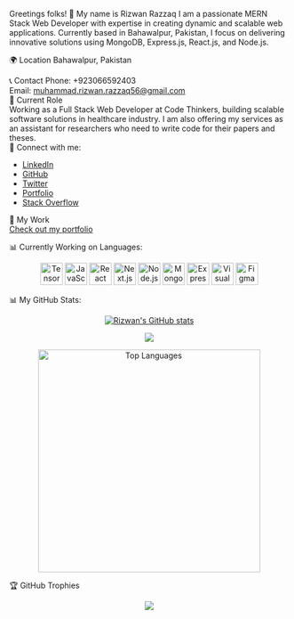 Greetings folks! 👋 My name is Rizwan Razzaq
I am a passionate MERN Stack Web Developer with expertise in creating dynamic and scalable web applications. Currently based in Bahawalpur, Pakistan, I focus on delivering innovative solutions using MongoDB, Express.js, React.js, and Node.js.

🌍 Location
Bahawalpur, Pakistan

📞 Contact
Phone: +923066592403 <br/>
Email: muhammad.rizwan.razzaq56@gmail.com <br/>
💼 Current Role <br/>
Working as a Full Stack Web Developer at Code Thinkers, building scalable software solutions in healthcare industry. I am also offering my services as an assistant for researchers who need to write code for their papers and theses.
<br/>
💬 Connect with me:
<ul>
  <li><a href="https://www.linkedin.com/in/muhammad-rizwan-861201285/" target="_blank" rel="noreferrer">LinkedIn</a></li>
  <li><a href="https://github.com/M-Rizwan-Razzaq" target="_blank" rel="noreferrer">GitHub</a></li>
  <li><a href="https://x.com/RizwanRazzaq56" target="_blank" rel="noreferrer">Twitter</a></li>
  <li><a href="https://mrizwandev.vercel.app/" target="_blank" rel="noreferrer">Portfolio</a></li>
  <li><a href="https://stackoverflow.com/users/24687611/muhammad-rizwan" target="_blank" rel="noreferrer">Stack Overflow</a></li>
</ul>


📝 My Work
<br/>
<a href="https://mrizwandev.vercel.app/" target="_blank" rel="noreferrer">Check out my portfolio</a>


📊 Currently Working on Languages:<br/>
<p align="center">
 
  <img src="https://cdn.jsdelivr.net/gh/devicons/devicon/icons/tensorflow/tensorflow-original.svg" alt="TensorFlow" width="40" height="40"/>
  <img src="https://cdn.jsdelivr.net/gh/devicons/devicon/icons/javascript/javascript-original.svg" alt="JavaScript" width="40" height="40"/>
  <img src="https://cdn.jsdelivr.net/gh/devicons/devicon/icons/react/react-original.svg" alt="React" width="40" height="40"/>
  <img src="https://cdn.jsdelivr.net/gh/devicons/devicon/icons/nextjs/nextjs-original.svg" alt="Next.js" width="40" height="40"/>
  <img src="https://cdn.jsdelivr.net/gh/devicons/devicon/icons/nodejs/nodejs-original.svg" alt="Node.js" width="40" height="40"/>
  <img src="https://cdn.jsdelivr.net/gh/devicons/devicon/icons/mongodb/mongodb-original.svg" alt="MongoDB" width="40" height="40"/>
  <img src="https://cdn.jsdelivr.net/gh/devicons/devicon/icons/express/express-original.svg" alt="Express" width="40" height="40"/>
  <img src="https://cdn.jsdelivr.net/gh/devicons/devicon/icons/vscode/vscode-original.svg" alt="Visual Studio Code" width="40" height="40"/>
  <img src="https://cdn.jsdelivr.net/gh/devicons/devicon/icons/figma/figma-original.svg" alt="Figma" width="40" height="40"/>
</p>

📊 My GitHub Stats:
<p align="center">
<a href="http://www.github.com/M-Rizwan-Razzaq"><img src="https://github-readme-stats.vercel.app/api?username=M-Rizwan-Razzaq&show_icons=true&hide=&count_private=true&title_color=ec4899&text_color=ffffff&icon_color=0891b2&bg_color=0f172a&hide_border=true&show_icons=true" alt="Rizwan's GitHub stats" /></a>
</p>
<p align="center">
<a href="http://www.github.com/M-Rizwan-Razzaq"><img src="https://github-readme-streak-stats.herokuapp.com/?user=M-Rizwan-Razzaq&stroke=ffffff&background=0f172a&ring=ec4899&fire=ec4899&currStreakNum=ffffff&currStreakLabel=ec4899&sideNums=ffffff&sideLabels=ffffff&dates=ffffff&hide_border=true" /></a>
</p>
<p align="center">
<a href="http://www.github.com/M-Rizwan-Razzaq"><img width="400px" src="https://github-readme-stats.vercel.app/api/top-langs/?username=M-Rizwan-Razzaq&hide=HTML&langs_count=10&layout=compact&title_color=ec4899&text_color=ffffff&bg_color=0f172a&theme=react&hide_border=true&border_radius=2&size_weight=0.5&count_weight=0.5&exclude_repo=github-readme-stats" alt="Top Languages" /></a>
</p>
<p align="center">
<a href="https://wakatime.com/share/@M-Rizwan-Razzaq/a2dc9bdb-6dbc-40d5-ab45-1a6bbca305c0.svg" width="500px" alt="Coding Time" /></a>
</p>
🏆 GitHub Trophies
<p align="center">
  <img width="full" src="https://github-profile-trophy.vercel.app/?username=M-Rizwan-Razzaq&theme=radical&no-frame=false&no-bg=false&margin-w=4" />
</p>
